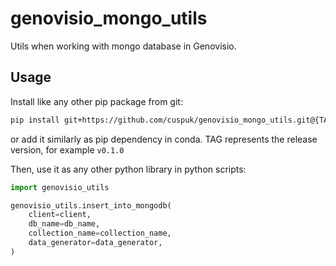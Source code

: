 # genovisio_mongo_utils

Utils when working with mongo database in Genovisio.

## Usage

Install like any other pip package from git:

```sh
pip install git+https://github.com/cuspuk/genovisio_mongo_utils.git@{TAG}
```

or add it similarly as pip dependency in conda. TAG represents the release version, for example `v0.1.0`

Then, use it as any other python library in python scripts:

```py
import genovisio_utils

genovisio_utils.insert_into_mongodb(
    client=client,
    db_name=db_name,
    collection_name=collection_name,
    data_generator=data_generator,
)
```
